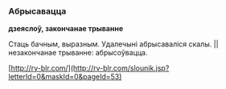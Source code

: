 ### Абрысавацца
**дзеяслоў, закончанае трыванне**

Стаць бачным, выразным. Удалечыні абрысаваліся скалы. || незакончанае трыванне: абрысоўвацца.

<a rel="author">[http://rv-blr.com/](http://rv-blr.com/slounik.jsp?letterId=0&maskId=0&pageId=53)</a>
